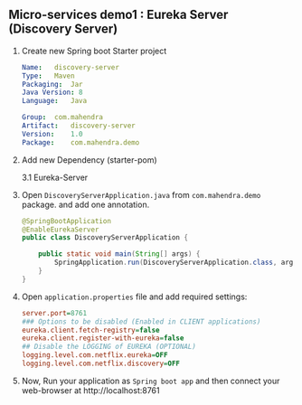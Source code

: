 ## Micro-services demo1 : Eureka Server (Discovery Server)

1.  Create new Spring boot Starter project
    
    ```yaml
    Name:   discovery-server
    Type:   Maven
    Packaging:  Jar
    Java Version: 8
    Language:   Java

    Group:  com.mahendra
    Artifact:   discovery-server
    Version:    1.0
    Package:    com.mahendra.demo
    ```

3.  Add new Dependency (starter-pom)

    3.1 Eureka-Server

4.  Open `DiscoveryServerApplication.java` from `com.mahendra.demo` package. and add one annotation.

    ```java
    @SpringBootApplication
    @EnableEurekaServer
    public class DiscoveryServerApplication {

        public static void main(String[] args) {
            SpringApplication.run(DiscoveryServerApplication.class, args);
        }
    }
    ```

5.  Open `application.properties` file and add required settings:

    ```ini
    server.port=8761
    ### Options to be disabled (Enabled in CLIENT applications)
    eureka.client.fetch-registry=false
    eureka.client.register-with-eureka=false
    ## Disable the LOGGING of EUREKA (OPTIONAL)
    logging.level.com.netflix.eureka=OFF
    logging.level.com.netflix.discovery=OFF
    ```

6.  Now, Run your application as `Spring boot app` and then 
    connect your web-browser at http://localhost:8761

    